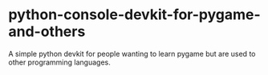 # python-console-devkit-for-pygame-and-others
A simple python devkit for people wanting to learn pygame but are used to other programming languages.
